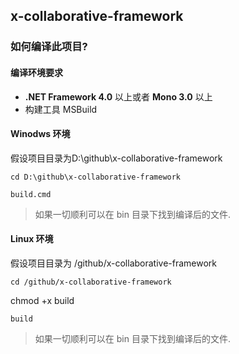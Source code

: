 ## x-collaborative-framework ##

### 如何编译此项目?

#### 编译环境要求
- **.NET Framework 4.0** 以上或者 **Mono 3.0** 以上
- 构建工具 MSBuild

#### Winodws 环境
假设项目目录为D:\github\x-collaborative-framework

`cd D:\github\x-collaborative-framework`

`build.cmd`

> 如果一切顺利可以在 bin 目录下找到编译后的文件.

#### Linux 环境

假设项目目录为 /github/x-collaborative-framework

`cd /github/x-collaborative-framework`

chmod +x build

`build`

> 如果一切顺利可以在 bin 目录下找到编译后的文件.